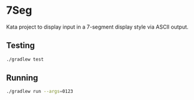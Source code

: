 # 7Seg

Kata project to display input in a 7-segment display style via ASCII output.

## Testing

```sh
./gradlew test
```

## Running

```sh
./gradlew run --args=0123
```
